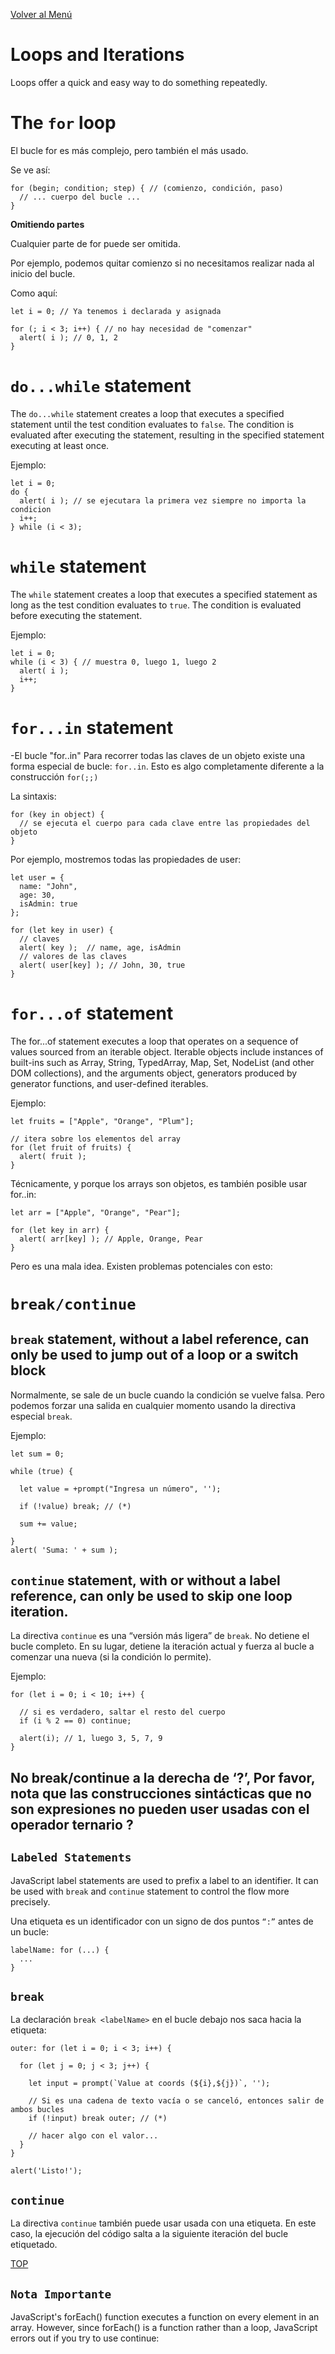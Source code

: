[Volver al Menú](../root.md)

# Loops and Iterations

Loops offer a quick and easy way to do something repeatedly.

# The `for` loop

El bucle for es más complejo, pero también el más usado.

Se ve así:

```
for (begin; condition; step) { // (comienzo, condición, paso)
  // ... cuerpo del bucle ...
}
```

**Omitiendo partes**

Cualquier parte de for puede ser omitida.

Por ejemplo, podemos quitar comienzo si no necesitamos realizar nada al inicio del bucle.

Como aquí:

```
let i = 0; // Ya tenemos i declarada y asignada

for (; i < 3; i++) { // no hay necesidad de "comenzar"
  alert( i ); // 0, 1, 2
}
```
# `do...while` statement

The `do...while` statement creates a loop that executes a specified statement until the test condition evaluates to `false`. The condition is evaluated after executing the statement, resulting in the specified statement executing at least once.

Ejemplo:
```
let i = 0;
do {
  alert( i ); // se ejecutara la primera vez siempre no importa la condicion
  i++;
} while (i < 3);
```

# `while` statement

The `while` statement creates a loop that executes a specified statement as long as the test condition evaluates to `true`. The condition is evaluated before executing the statement.

Ejemplo: 
```
let i = 0;
while (i < 3) { // muestra 0, luego 1, luego 2
  alert( i );
  i++;
}
```
# `for...in` statement

-El bucle "for..in"
Para recorrer todas las claves de un objeto existe una forma especial de bucle: `for..in`. Esto es algo completamente diferente a la construcción `for(;;)`

La sintaxis:
```
for (key in object) {
  // se ejecuta el cuerpo para cada clave entre las propiedades del objeto
}
```

Por ejemplo, mostremos todas las propiedades de user:
```
let user = {
  name: "John",
  age: 30,
  isAdmin: true
};

for (let key in user) {
  // claves
  alert( key );  // name, age, isAdmin
  // valores de las claves
  alert( user[key] ); // John, 30, true
}
```

# `for...of` statement

The for...of statement executes a loop that operates on a sequence of values sourced from an iterable object. Iterable objects include instances of built-ins such as Array, String, TypedArray, Map, Set, NodeList (and other DOM collections), and the arguments object, generators produced by generator functions, and user-defined iterables.

Ejemplo: 

```
let fruits = ["Apple", "Orange", "Plum"];

// itera sobre los elementos del array
for (let fruit of fruits) {
  alert( fruit );
}
```
Técnicamente, y porque los arrays son objetos, es también posible usar for..in:
```
let arr = ["Apple", "Orange", "Pear"];

for (let key in arr) {
  alert( arr[key] ); // Apple, Orange, Pear
}
```
Pero es una mala idea. Existen problemas potenciales con esto:

# `break/continue`

## `break` statement, without a label reference, can only be used to jump out of a loop or a switch block

Normalmente, se sale de un bucle cuando la condición se vuelve falsa. Pero podemos forzar una salida en cualquier momento usando la directiva especial `break`.

Ejemplo: 
```
let sum = 0;

while (true) {

  let value = +prompt("Ingresa un número", '');

  if (!value) break; // (*)

  sum += value;

}
alert( 'Suma: ' + sum );
```

## `continue` statement, with or without a label reference, can only be used to skip one loop iteration.

La directiva `continue` es una “versión más ligera” de `break`. No detiene el bucle completo. En su lugar, detiene la iteración actual y fuerza al bucle a comenzar una nueva (si la condición lo permite).

Ejemplo:
```
for (let i = 0; i < 10; i++) {

  // si es verdadero, saltar el resto del cuerpo
  if (i % 2 == 0) continue;

  alert(i); // 1, luego 3, 5, 7, 9
}
```

## No break/continue a la derecha de ‘?’, Por favor, nota que las construcciones sintácticas que no son expresiones no pueden user usadas con el operador ternario ?

## `Labeled Statements`

JavaScript label statements are used to prefix a label to an identifier. It can be used with `break` and `continue` statement to control the flow more precisely.

Una etiqueta es un identificador con un signo de dos puntos `“:”` antes de un bucle:
```
labelName: for (...) {
  ...
}
```

## `break`

La declaración `break <labelName>` en el bucle debajo nos saca hacia la etiqueta:

```
outer: for (let i = 0; i < 3; i++) {

  for (let j = 0; j < 3; j++) {

    let input = prompt(`Value at coords (${i},${j})`, '');

    // Si es una cadena de texto vacía o se canceló, entonces salir de ambos bucles
    if (!input) break outer; // (*)

    // hacer algo con el valor...
  }
}

alert('Listo!');
```

## `continue`

La directiva `continue` también puede usar usada con una etiqueta. En este caso, la ejecución del código salta a la siguiente iteración del bucle etiquetado.

[TOP](#loops-and-iterations)

## `Nota Importante`

JavaScript's forEach() function executes a function on every element in an array. However, since forEach() is a function rather than a loop, JavaScript errors out if you try to use continue: